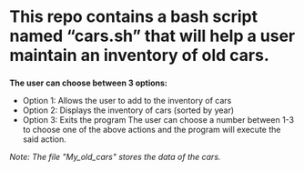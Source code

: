 # This repo contains a bash script named “cars.sh” that will help a user maintain an inventory of old cars.
 
###
**The user can choose between 3 options:**
- Option 1: Allows the user to add to the inventory of cars
- Option 2: Displays the inventory of cars (sorted by year)
- Option 3: Exits the program
The user can choose a number between 1-3 to choose one of the above actions and the program will execute the said action.

*Note: The file "My_old_cars" stores the data of the cars.*
